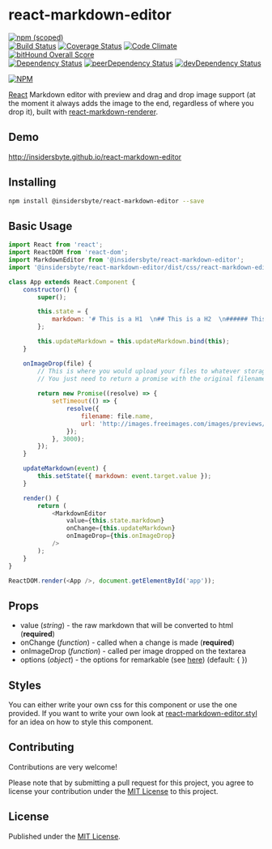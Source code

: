 # react-markdown-editor

[![npm (scoped)](https://img.shields.io/npm/v/@insidersbyte/react-markdown-editor.svg)](https://www.npmjs.com/package/@insidersbyte/react-markdown-editor)  
[![Build Status](https://travis-ci.org/InsidersByte/react-markdown-editor.svg)](https://travis-ci.org/InsidersByte/react-markdown-editor)
[![Coverage Status](https://coveralls.io/repos/github/InsidersByte/react-markdown-editor/badge.svg?branch=master)](https://coveralls.io/github/InsidersByte/react-markdown-editor?branch=master)
[![Code Climate](https://codeclimate.com/github/InsidersByte/react-markdown-editor/badges/gpa.svg)](https://codeclimate.com/github/InsidersByte/react-markdown-editor)
[![bitHound Overall Score](https://www.bithound.io/github/InsidersByte/react-markdown-editor/badges/score.svg)](https://www.bithound.io/github/InsidersByte/react-markdown-editor)  
[![Dependency Status](https://david-dm.org/insidersbyte/react-markdown-editor.svg)](https://david-dm.org/insidersbyte/react-markdown-editor)
[![peerDependency Status](https://david-dm.org/insidersbyte/react-markdown-editor/peer-status.svg)](https://david-dm.org/insidersbyte/react-markdown-editor#info=peerDependencies)
[![devDependency Status](https://david-dm.org/insidersbyte/react-markdown-editor/dev-status.svg)](https://david-dm.org/insidersbyte/react-markdown-editor#info=devDependencies)

[![NPM](https://nodei.co/npm/@insidersbyte/react-markdown-editor.png?downloads=true&downloadRank=true)](https://nodei.co/npm/@insidersbyte/react-markdown-editor/)

[React](http://facebook.github.io/react) Markdown editor with preview and drag and drop image support (at the moment it always adds the image to the end, regardless of where you drop it), built with [react-markdown-renderer](https://github.com/insidersbyte/react-markdown-renderer).

## Demo
http://insidersbyte.github.io/react-markdown-editor

## Installing

```bash
npm install @insidersbyte/react-markdown-editor --save
```

## Basic Usage

```js
import React from 'react';
import ReactDOM from 'react-dom';
import MarkdownEditor from '@insidersbyte/react-markdown-editor';
import '@insidersbyte/react-markdown-editor/dist/css/react-markdown-editor.css';

class App extends React.Component {
    constructor() {
        super();

        this.state = {
            markdown: '# This is a H1  \n## This is a H2  \n###### This is a H6',
        };

        this.updateMarkdown = this.updateMarkdown.bind(this);
    }

    onImageDrop(file) {
        // This is where you would upload your files to whatever storage you are using
        // You just need to return a promise with the original filename and the url of the uploaded file
    
        return new Promise((resolve) => {
            setTimeout(() => {
                resolve({
                    filename: file.name,
                    url: 'http://images.freeimages.com/images/previews/b56/hands-2-ok-hand-1241594.jpg',
                });
            }, 3000);
        });
    }

    updateMarkdown(event) {
        this.setState({ markdown: event.target.value });
    }

    render() {
        return (
            <MarkdownEditor
                value={this.state.markdown}
                onChange={this.updateMarkdown}
                onImageDrop={this.onImageDrop}
            />
        );
    }
}

ReactDOM.render(<App />, document.getElementById('app'));
```

## Props

* value (*string*) - the raw markdown that will be converted to html (**required**)
* onChange (*function*) - called when a change is made (**required**)
* onImageDrop (*function*) - called per image dropped on the textarea
* options (*object*) - the options for remarkable (see [here](https://github.com/jonschlinkert/remarkable#options)) (default: { })

## Styles

You can either write your own css for this component or use the one provided. If you want to write your own look at [react-markdown-editor.styl](https://github.com/InsidersByte/react-markdown-editor/blob/master/src/react-markdown-editor.styl) for an idea on how to style this component.

## Contributing

Contributions are very welcome!

Please note that by submitting a pull request for this project, you agree to license your contribution under the [MIT License](https://github.com/insidersbyte/react-markdown-editor/blob/master/LICENSE) to this project.

## License

Published under the [MIT License](https://github.com/insidersbyte/react-markdown-editor/blob/master/LICENSE).
